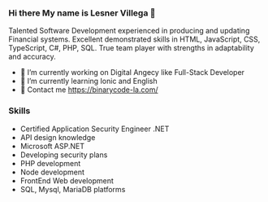 ### Hi there My name is Lesner Villega 👋

Talented Software Development experienced in producing and updating Financial systems.
Excellent  demonstrated skills in HTML, JavaScript, CSS, TypeScript, C#, PHP, SQL. 
True team player with strengths in adaptability and accuracy.

- 🔭 I’m currently working on Digital Angecy like Full-Stack Developer
- 🌱 I’m currently learning Ionic and English
- 💬 Contact me https://binarycode-la.com/

### Skills

- Certified Application Security Engineer .NET
- API design knowledge
- Microsoft ASP.NET
- Developing security plans
- PHP development
- Node development
- FrontEnd Web development
- SQL, Mysql, MariaDB platforms

